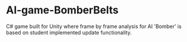 # AI-game-BomberBelts
C# game built for Unity where frame by frame analysis for AI 'Bomber' is based on student implemented update functionality. 
